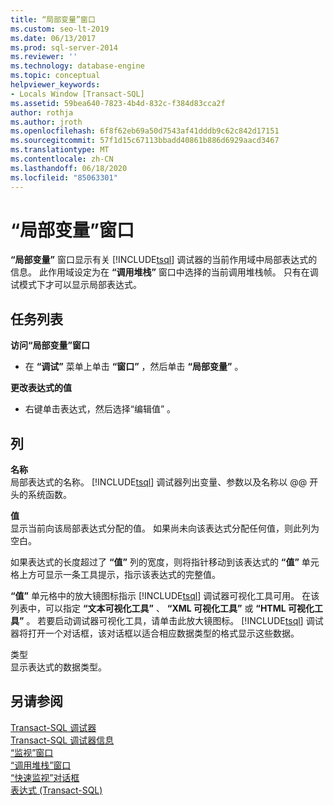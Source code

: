 ```yaml
---
title: “局部变量”窗口
ms.custom: seo-lt-2019
ms.date: 06/13/2017
ms.prod: sql-server-2014
ms.reviewer: ''
ms.technology: database-engine
ms.topic: conceptual
helpviewer_keywords:
- Locals Window [Transact-SQL]
ms.assetid: 59bea640-7823-4b4d-832c-f384d83cca2f
author: rothja
ms.author: jroth
ms.openlocfilehash: 6f8f62eb69a50d7543af41dddb9c62c842d17151
ms.sourcegitcommit: 57f1d15c67113bbadd40861b886d6929aacd3467
ms.translationtype: MT
ms.contentlocale: zh-CN
ms.lasthandoff: 06/18/2020
ms.locfileid: "85063301"
---
```

# <a name="locals-window"></a>“局部变量”窗口
  **“局部变量”** 窗口显示有关 [!INCLUDE[tsql](../../includes/tsql-md.md)] 调试器的当前作用域中局部表达式的信息。 此作用域设定为在 **“调用堆栈”** 窗口中选择的当前调用堆栈帧。 只有在调试模式下才可以显示局部表达式。  
  
## <a name="task-list"></a>任务列表  
 **访问“局部变量”窗口**  
  
-   在 **“调试”** 菜单上单击 **“窗口”** ，然后单击 **“局部变量”** 。  
  
 **更改表达式的值**  
  
-   右键单击表达式，然后选择“编辑值”  。  
  
## <a name="columns"></a>列  
 **名称**  
 局部表达式的名称。 [!INCLUDE[tsql](../../includes/tsql-md.md)] 调试器列出变量、参数以及名称以 @@ 开头的系统函数。  
  
 **值**  
 显示当前向该局部表达式分配的值。 如果尚未向该表达式分配任何值，则此列为空白。  
  
 如果表达式的长度超过了 **“值”** 列的宽度，则将指针移动到该表达式的 **“值”** 单元格上方可显示一条工具提示，指示该表达式的完整值。  
  
 **“值”** 单元格中的放大镜图标指示 [!INCLUDE[tsql](../../includes/tsql-md.md)] 调试器可视化工具可用。 在该列表中，可以指定 **“文本可视化工具”** 、 **“XML 可视化工具”** 或 **“HTML 可视化工具”** 。 若要启动调试器可视化工具，请单击此放大镜图标。 [!INCLUDE[tsql](../../includes/tsql-md.md)] 调试器将打开一个对话框，该对话框以适合相应数据类型的格式显示这些数据。  
  
 类型   
 显示表达式的数据类型。  
  
## <a name="see-also"></a>另请参阅  
 [Transact-SQL 调试器](transact-sql-debugger.md)   
 [Transact-SQL 调试器信息](transact-sql-debugger-information.md)   
 [“监视”窗口](transact-sql-debugger-watch-window.md)   
 [“调用堆栈”窗口](transact-sql-debugger-call-stack-window.md)   
 [“快速监视”对话框](transact-sql-debugger-quickwatch-dialog-box.md)   
 [表达式 (Transact-SQL)](/sql/t-sql/language-elements/expressions-transact-sql)  
